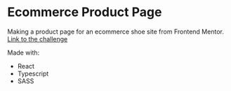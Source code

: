 # Ecommerce Product Page

Making a product page for an ecommerce shoe site from Frontend Mentor.
<a href="https://www.frontendmentor.io/challenges/ecommerce-product-page-UPsZ9MJp6">Link to the challenge</a>

Made with:
- React
- Typescript
- SASS

